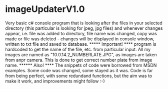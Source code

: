 # imageUpdaterV1.0
Very basic c# console program that is looking after the files in your selected directory (this particular is looking for jpeg, jpg files)
and whenever changes appear, i.e. file was added to directory, file name was changed, copy was made or file was deleted - changes will be displayed 
in console window, written to txt file and saved to database. 
***** Important! **** 
program is hardcoded to get the name of the file, etc. from particular input. All my images are named as "10.0.14.2_NUMBERLATE.JPG", 
as images are taken from anpr camera. This is done to get correct number plate from image name.
****** Also! ****
The snippets of code were borrowed from MSDN examples. Some code was changed, some stayed as it was. 
Code is far from being perfect, with some redundand functions, but the aim was to make it work, and improvements might follow :-)
